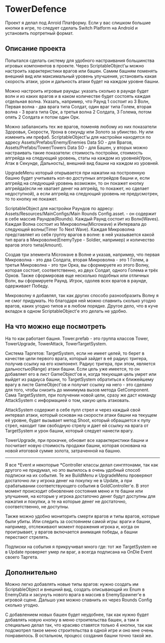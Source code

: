 # TowerDefence

Проект я делал под Anroid Платформу. Если у вас слишком большие кнопки в игре, то следует сделать Switch Platform на Android и установить портретный формат.

## Описание проекта

Попытался сделать систему для удобного настраивания большинства игровых компонентов в проекте. Через ScriptableObject'ы можно настроить 
характеристики врагов или башен. Самим башням поменять внешний вид или максимальный уровень улучшения, установить какая скорость атаки, урон и дальность атаки будет
на каждом уровне башни.

Можно настроить игровые раунды: указать сколько в раунде будет волн и из каких врагов и в каком количестве будет состоять каждая отдельная волна. Указать, например,
что Раунд 1 состоит из 3 Волн, Первая волна - два врага типа Солдат, один враг типа Голем, вторая волна - 3 врага типа Орк, а третья волна 2 Солдата, 3 Голема, 
потом опять 2 Солдата и потом один Орк.

Можно забалансить тех же врагов, поменяв любому из них показатели Здоровья, Скорости, Урона в секунду или Золото за убииство. Ну или изменить им префаб.
ScriptableObject'ы для настройки находятся по адресу Assets/Prefabs/Enemy/Enemies Data SO - для Врагов, Assets/Prefabs/Tower/Towers Data SO - для Башен, у вторых
можно настраивать такие показатели: стоимость постройки, стоимость апгрейда на следующий уровень, статы на каждом из уровней(Урон, Атак в Секунде, Дальность), 
внешний вид башни на каждом из уровней.

UpgradeMenu который открывается при нажатии на построенную башню будет учитывать кол-во доступных апгрейдов башни и, если апгрейд на следующий уровень возможен,
то он покажет кнопку апгрейда(если не хватает денег на апгрейд, то покажет, но сделает недоступной), а если апгрейд на следующий уровень не предусмотрен, то
то кнопку не покажет.

ScriptableObject для настройки Раундов по адресу: Assets/Resources/MainConfigs/Main Rounds Config.asset. - он содержит в себе массив Раундов(Rounds).
Каждый Раунд состоит из Волн(Waves). Каждая Волна состоит из Микроволны(Microwave) и Интервала до следующей волны(Timer To Next Wave). 
Каждая Микроволна представляет из себя группу врагов в волне: в ней указывается какой тип врага в Микроволне(EnemyType - Soldier, например) и количество врагов
этого типа(Amount).

Создав три элемента Microwave в Волне и указав, например, что первая Микроволна - это два Солдата, вторая Микроволна - это 1 Голем, а третья Микроволна -
это три Орка, вы сформируете из этого Волну, которая состоит, соответственно, из двух Солдат, одного Голема и трёх Орков. Также сформировав еще несколько подобных 
или отличных Волн, вы сформируете Раунд. Игрок, одолев всех врагов в раунде, одерживает Победу.

Микроволну я добавлял, так как других способо разнообразить Волну я не смог придумать. Но благодаря ней можно спавнить сколько угодно врагов, каких угодно типов
и в любом порядке. Другое дело, что в куче вкладок в одном ScriptableObject'е это делать не удобно.

## На что можно еще посмотреть

На то как работает башня. Tower.prefab - это группа классов Tower, TowerUpgrade, TowerAttack, TowerTargetSystem. 

Система Таргетов: TargetSystem, если не имеет целей, то берет в качестве цели первого врага, который зайдет в её радиус тригера, получив ссылку на его компонент. 
Радиус тригера, при этом, является дальностью(Range) атаки башни. Если цель уже имеется, то он добавляет его в лист GameObject'ов и, когда текующая цель умрет 
или выйдет из радиуса башни, то TargetSystem обратиться к ближейшему врагу в листе GameObject'ов и получит ссылку на него - это сделано для того, чтобы 
снизить до минимума вызов метода GetComponent. Сама TargetSystem, при получении новой цели, сразу же даст команду AttackSystem с информацией о том, какую цель
атаковать. 

AttackSystem содержит в себе пулл стрел и через каждый свой интервал атаки, который основан на скорости атаки башни на текущем её уровне, 
будет вызывает метод Shoot, который обращается к пулу стрел, находит там свободную стрелу и дает ей ссылку на врага от TargetSystem и урон башни, 
который следует нанести врагу.

TowerUpgrade, при прокачке, обновит все характеристики башни и посчитает новую стоимость продажи башни, которая основана на новой итоговой сумме золота,
затраченной на башню.

_________

Я все *Event и некоторые *Controller классы делал синглтонами, так как другого не придумал, но это вылилось в очень удобный способ подписки на их события. 
Те же BuildMenu и UpgradeMenu проверяют достаточно ли у игрока денег на покупку не в Update, а при срабатывании соответствующего события в GoldController'е. 
В этот момент происходит обновление состояния меню и те башни или улучшения, на которые у игрока достаточно денег будут доступны для нажатия и покупки, а те
на которые денег не достаточно, соответственно, не доступны.

Также можно удобно мониторить смерти врагов и типы врагов, которые были убиты. Или следить за состоянием самой игры: враги и башни, например, отслеживают
момент поражения игрока и, когда он проигрывает, у врагов включается анимация победы, а башни перестают стрелять.

Подписки на события я прикручивал много где: тот же TargetSystem не в Update проверяет умер ли враг, а всегда подписана на OnDie Event своего Таргета.

## Дополнительно

Можно легко добавлять новые типы врагов: нужно создать им ScriptableObject и внешний вид, создать описывающий их Enum в EnemyData и засунуть нового врага
в массив в EnemySpawner'е в игровой сцене. Дальшо уже можно спавнить их через Rounds Config сколько угодно.

С добавлением новых башен будет неудобнее, так как нужно будет добавлять новую кнопку в меню строительства башен, а там я специально делал так, что красиво
ставятся только 4 кнопки, так как подсмотрел такое меню строительства в одной игре и оно мне очень понравилось. В остальном, процесс создания башни точно такой же.
